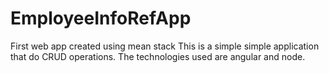 # EmployeeInfoRefApp
First web app created using mean stack
This is a simple simple application that do CRUD operations. The technologies used are angular and node.
